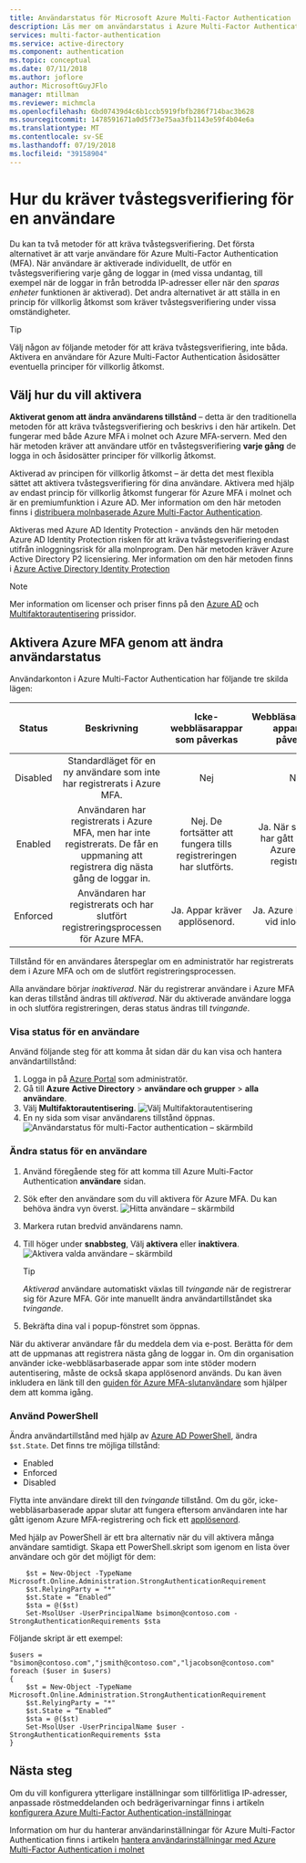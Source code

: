 ```yaml
---
title: Användarstatus för Microsoft Azure Multi-Factor Authentication
description: Läs mer om användarstatus i Azure Multi-Factor Authentication.
services: multi-factor-authentication
ms.service: active-directory
ms.component: authentication
ms.topic: conceptual
ms.date: 07/11/2018
ms.author: joflore
author: MicrosoftGuyJFlo
manager: mtillman
ms.reviewer: michmcla
ms.openlocfilehash: 6bd07439d4c6b1ccb5919fbfb286f714bac3b628
ms.sourcegitcommit: 1478591671a0d5f73e75aa3fb1143e59f4b04e6a
ms.translationtype: MT
ms.contentlocale: sv-SE
ms.lasthandoff: 07/19/2018
ms.locfileid: "39158904"
---
```

# <a name="how-to-require-two-step-verification-for-a-user"></a>Hur du kräver tvåstegsverifiering för en användare

Du kan ta två metoder för att kräva tvåstegsverifiering. Det första alternativet är att varje användare för Azure Multi-Factor Authentication (MFA). När användare är aktiverade individuellt, de utför en tvåstegsverifiering varje gång de loggar in (med vissa undantag, till exempel när de loggar in från betrodda IP-adresser eller när den _sparas enheter_ funktionen är aktiverad). Det andra alternativet är att ställa in en princip för villkorlig åtkomst som kräver tvåstegsverifiering under vissa omständigheter.

> [!TIP]
> Välj någon av följande metoder för att kräva tvåstegsverifiering, inte båda. Aktivera en användare för Azure Multi-Factor Authentication åsidosätter eventuella principer för villkorlig åtkomst.

## <a name="choose-how-to-enable"></a>Välj hur du vill aktivera

**Aktiverat genom att ändra användarens tillstånd** – detta är den traditionella metoden för att kräva tvåstegsverifiering och beskrivs i den här artikeln. Det fungerar med både Azure MFA i molnet och Azure MFA-servern. Med den här metoden kräver att användare utför en tvåstegsverifiering **varje gång** de logga in och åsidosätter principer för villkorlig åtkomst.

Aktiverad av principen för villkorlig åtkomst – är detta det mest flexibla sättet att aktivera tvåstegsverifiering för dina användare. Aktivera med hjälp av endast princip för villkorlig åtkomst fungerar för Azure MFA i molnet och är en premiumfunktion i Azure AD. Mer information om den här metoden finns i [distribuera molnbaserade Azure Multi-Factor Authentication](howto-mfa-getstarted.md).

Aktiveras med Azure AD Identity Protection - används den här metoden Azure AD Identity Protection risken för att kräva tvåstegsverifiering endast utifrån inloggningsrisk för alla molnprogram. Den här metoden kräver Azure Active Directory P2 licensiering. Mer information om den här metoden finns i [Azure Active Directory Identity Protection](../active-directory-identityprotection.md#risky-sign-ins)

> [!Note]
> Mer information om licenser och priser finns på den [Azure AD](https://azure.microsoft.com/pricing/details/active-directory/
) och [Multifaktorautentisering](https://azure.microsoft.com/pricing/details/multi-factor-authentication/) prissidor.

## <a name="enable-azure-mfa-by-changing-user-status"></a>Aktivera Azure MFA genom att ändra användarstatus

Användarkonton i Azure Multi-Factor Authentication har följande tre skilda lägen:

| Status | Beskrivning | Icke-webbläsarappar som påverkas | Webbläsarbaserade appar som påverkas | Modern autentisering som påverkas |
|:---:|:---:|:---:|:--:|:--:|
| Disabled |Standardläget för en ny användare som inte har registrerats i Azure MFA. |Nej |Nej |Nej |
| Enabled |Användaren har registrerats i Azure MFA, men har inte registrerats. De får en uppmaning att registrera dig nästa gång de loggar in. |Nej.  De fortsätter att fungera tills registreringen har slutförts. | Ja. När sessionen har gått ut, krävs Azure MFA-registrering.| Ja. När åtkomsttoken upphört att gälla krävs Azure MFA-registrering. |
| Enforced |Användaren har registrerats och har slutfört registreringsprocessen för Azure MFA. |Ja. Appar kräver applösenord. |Ja. Azure MFA krävs vid inloggning. | Ja. Azure MFA krävs vid inloggning. |

Tillstånd för en användares återspeglar om en administratör har registrerats dem i Azure MFA och om de slutfört registreringsprocessen.

Alla användare börjar *inaktiverad*. När du registrerar användare i Azure MFA kan deras tillstånd ändras till *aktiverad*. När du aktiverade användare logga in och slutföra registreringen, deras status ändras till *tvingande*.  

### <a name="view-the-status-for-a-user"></a>Visa status för en användare

Använd följande steg för att komma åt sidan där du kan visa och hantera användartillstånd:

1. Logga in på [Azure Portal](https://portal.azure.com) som administratör.
2. Gå till **Azure Active Directory** > **användare och grupper** > **alla användare**.
3. Välj **Multifaktorautentisering**.
   ![Välj Multifaktorautentisering](./media/howto-mfa-userstates/selectmfa.png)
4. En ny sida som visar användarens tillstånd öppnas.
   ![Användarstatus för multi-Factor authentication – skärmbild](./media/howto-mfa-userstates/userstate1.png)

### <a name="change-the-status-for-a-user"></a>Ändra status för en användare

1. Använd föregående steg för att komma till Azure Multi-Factor Authentication **användare** sidan.
2. Sök efter den användare som du vill aktivera för Azure MFA. Du kan behöva ändra vyn överst.
   ![Hitta användare – skärmbild](./media/howto-mfa-userstates/enable1.png)
3. Markera rutan bredvid användarens namn.
4. Till höger under **snabbsteg**, Välj **aktivera** eller **inaktivera**.
   ![Aktivera valda användare – skärmbild](./media/howto-mfa-userstates/user1.png)

   > [!TIP]
   > *Aktiverad* användare automatiskt växlas till *tvingande* när de registrerar sig för Azure MFA. Gör inte manuellt ändra användartillståndet ska *tvingande*.

5. Bekräfta dina val i popup-fönstret som öppnas.

När du aktiverar användare får du meddela dem via e-post. Berätta för dem att de uppmanas att registrera nästa gång de loggar in. Om din organisation använder icke-webbläsarbaserade appar som inte stöder modern autentisering, måste de också skapa applösenord används. Du kan även inkludera en länk till den [guiden för Azure MFA-slutanvändare](../user-help/multi-factor-authentication-end-user.md) som hjälper dem att komma igång.

### <a name="use-powershell"></a>Använd PowerShell

Ändra användartillstånd med hjälp av [Azure AD PowerShell](/powershell/azure/overview), ändra `$st.State`. Det finns tre möjliga tillstånd:

* Enabled
* Enforced
* Disabled  

Flytta inte användare direkt till den *tvingande* tillstånd. Om du gör, icke-webbläsarbaserade appar slutar att fungera eftersom användaren inte har gått igenom Azure MFA-registrering och fick ett [applösenord](howto-mfa-mfasettings.md#app-passwords).

Med hjälp av PowerShell är ett bra alternativ när du vill aktivera många användare samtidigt. Skapa ett PowerShell.skript som igenom en lista över användare och gör det möjligt för dem:

        $st = New-Object -TypeName Microsoft.Online.Administration.StrongAuthenticationRequirement
        $st.RelyingParty = "*"
        $st.State = “Enabled”
        $sta = @($st)
        Set-MsolUser -UserPrincipalName bsimon@contoso.com -StrongAuthenticationRequirements $sta

Följande skript är ett exempel:

    $users = "bsimon@contoso.com","jsmith@contoso.com","ljacobson@contoso.com"
    foreach ($user in $users)
    {
        $st = New-Object -TypeName Microsoft.Online.Administration.StrongAuthenticationRequirement
        $st.RelyingParty = "*"
        $st.State = “Enabled”
        $sta = @($st)
        Set-MsolUser -UserPrincipalName $user -StrongAuthenticationRequirements $sta
    }

## <a name="next-steps"></a>Nästa steg

Om du vill konfigurera ytterligare inställningar som tillförlitliga IP-adresser, anpassade röstmeddelanden och bedrägerivarningar finns i artikeln [konfigurera Azure Multi-Factor Authentication-inställningar](howto-mfa-mfasettings.md)

Information om hur du hanterar användarinställningar för Azure Multi-Factor Authentication finns i artikeln [hantera användarinställningar med Azure Multi-Factor Authentication i molnet](howto-mfa-userdevicesettings.md)
